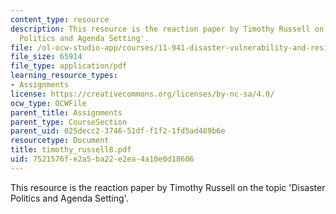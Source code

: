 ```yaml
---
content_type: resource
description: This resource is the reaction paper by Timothy Russell on the topic 'Disaster
  Politics and Agenda Setting'.
file: /ol-ocw-studio-app/courses/11-941-disaster-vulnerability-and-resilience-spring-2005/7521576fe2a5ba22e2ea4a10e0d18606_timothy_russell8.pdf
file_size: 65914
file_type: application/pdf
learning_resource_types:
- Assignments
license: https://creativecommons.org/licenses/by-nc-sa/4.0/
ocw_type: OCWFile
parent_title: Assignments
parent_type: CourseSection
parent_uid: 025decc2-3746-51df-f1f2-1fd5ad489b6e
resourcetype: Document
title: timothy_russell8.pdf
uid: 7521576f-e2a5-ba22-e2ea-4a10e0d18606
---
```

This resource is the reaction paper by Timothy Russell on the topic 'Disaster Politics and Agenda Setting'.